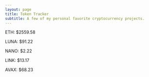 ```yaml
---
layout: page
title: Token Tracker
subtitle: A few of my personal favorite cryptocurrency projects.
---
```


<!--BEGINCRYPTOINPUT-->
ETH: $2559.58

LUNA: $91.22

NANO: $2.22

LINK: $13.17

AVAX: $68.23

<!--ENDCRYPTOINPUT-->
